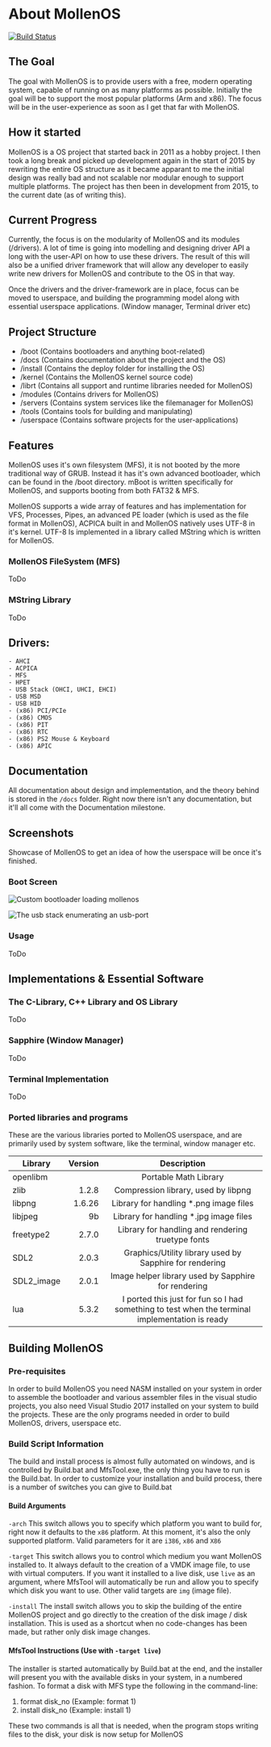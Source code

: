 
# About MollenOS

[![Build Status](https://travis-ci.org/Fadekraft/MollenOS.svg?branch=master)](https://travis-ci.org/Fadekraft/MollenOS)

## The Goal

The goal with MollenOS is to provide users with a free, modern operating system, capable of running on as many platforms as possible. Initially the goal will be to support the most popular platforms (Arm and x86). The focus will be in the user-experience as soon as I get that far with MollenOS.

## How it started

MollenOS is a OS project that started back in 2011 as a hobby project. I then took a long break and picked up development again in the start of 2015 by rewriting the entire OS structure as it became apparant to me the initial design was really bad and not scalable nor modular enough to support multiple platforms. The project has then been in development from 2015, to the current date (as of writing this).

## Current Progress

Currently, the focus is on the modularity of MollenOS and its modules (/drivers). A lot of time is going into modelling and designing driver API a long with the user-API on how to use these drivers. The result of this will also be a unified driver framework that will allow any developer to easily write new drivers for MollenOS and contribute to the OS in that way.

Once the drivers and the driver-framework are in place, focus can be moved to userspace, and building the programming model along with essential userspace applications. (Window manager, Terminal driver etc)

## Project Structure

- /boot (Contains bootloaders and anything boot-related)
- /docs (Contains documentation about the project and the OS)
- /install (Contains the deploy folder for installing the OS)
- /kernel (Contains the MollenOS kernel source code)
- /librt (Contains all support and runtime libraries needed for MollenOS)
- /modules (Contains drivers for MollenOS)
- /servers (Contains system services like the filemanager for MollenOS)
- /tools (Contains tools for building and manipulating)
- /userspace (Contains software projects for the user-applications)

## Features

MollenOS uses it's own filesystem (MFS), it is not booted by the more traditional way of GRUB. Instead it has it's own advanced bootloader, which can be found in the /boot directory. mBoot is written specifically for MollenOS, and supports booting from both FAT32 & MFS.

MollenOS supports a wide array of features and has implementation for VFS, Processes, Pipes, an advanced PE loader (which is used as the file format in MollenOS), ACPICA built in and MollenOS natively uses UTF-8 in it's kernel. UTF-8 Is implemented in a library called MString which is written for MollenOS.

### MollenOS FileSystem (MFS)

ToDo

### MString Library

ToDo

## Drivers:
    - AHCI
    - ACPICA
    - MFS
    - HPET
    - USB Stack (OHCI, UHCI, EHCI)
    - USB MSD
    - USB HID
    - (x86) PCI/PCIe
    - (x86) CMOS
    - (x86) PIT
    - (x86) RTC
    - (x86) PS2 Mouse & Keyboard
    - (x86) APIC

## Documentation

All documentation about design and implementation, and the theory behind is stored in the `/docs` folder. Right now there isn't any documentation, but it'll all come with the Documentation milestone.

## Screenshots

Showcase of MollenOS to get an idea of how the userspace will be once it's finished.

### Boot Screen

![Custom bootloader loading mollenos](docs/images/bootloader.png)

![The usb stack enumerating an usb-port](docs/images/usbstack.png)

### Usage

ToDo

## Implementations & Essential Software

### The C-Library, C++ Library and OS Library

ToDo

### Sapphire (Window Manager)

ToDo

### Terminal Implementation

ToDo

### Ported libraries and programs

These are the various libraries ported to MollenOS userspace, and are primarily used by system software, like the terminal, window manager etc.

| Library       | Version   | Description             |
| ------------- | ---------:|:-----------------------:|
| openlibm      | <unk>     | Portable Math Library   |
| zlib          | 1.2.8     | Compression library, used by libpng |
| libpng        | 1.6.26    | Library for handling *.png image files |
| libjpeg       | 9b        | Library for handling *.jpg image files |
| freetype2     | 2.7.0     | Library for handling and rendering truetype fonts |
| SDL2          | 2.0.3     | Graphics/Utility library used by Sapphire for rendering |
| SDL2_image    | 2.0.1     | Image helper library used by Sapphire for rendering |
| lua           | 5.3.2     | I ported this just for fun so I had something to test when the terminal implementation is ready |


## Building MollenOS

### Pre-requisites
In order to build MollenOS you need NASM installed on your system in order to assemble the bootloader and various assembler files in the visual studio projects, you also need Visual Studio 2017 installed on your system to build the projects. These are the only programs needed in order to build MollenOS, drivers, userspace etc. 

### Build Script Information
The build and install process is almost fully automated on windows, and is controlled by Build.bat and MfsTool.exe, the only thing you have to run is the Build.bat. In order to customize your installation and build process, there is a number of switches you can give to Build.bat

#### Build Arguments
`-arch` This switch allows you to specify which platform you want to build for, right now it defaults to the `x86` platform. At this moment, it's also the only supported platform. Valid parameters for it are `i386`, `x86` and `X86`

`-target` This switch allows you to control which medium you want MollenOS installed to. It always default to the creation of a VMDK image file, to use with virtual computers. If you want it installed to a live disk, use `live` as an argument, where MfsTool will automatically be run and allow you to specify which disk you want to use. Other valid targets are `img` (image file).

`-install` The install switch allows you to skip the building of the entire MollenOS project and go directly to the creation of the disk image / disk installation. This is used as a shortcut when no code-changes has been made, but rather only disk image changes. 


#### MfsTool Instructions (Use with `-target live`)
The installer is started automatically by Build.bat at the end, and the installer will present you with the available disks in your system, in a numbered fashion. To format a disk with MFS type the following in the command-line:

1. format disk_no (Example: format 1)
2. install disk_no (Example: install 1)

These two commands is all that is needed, when the program stops writing files to the disk, your disk is now setup for MollenOS
